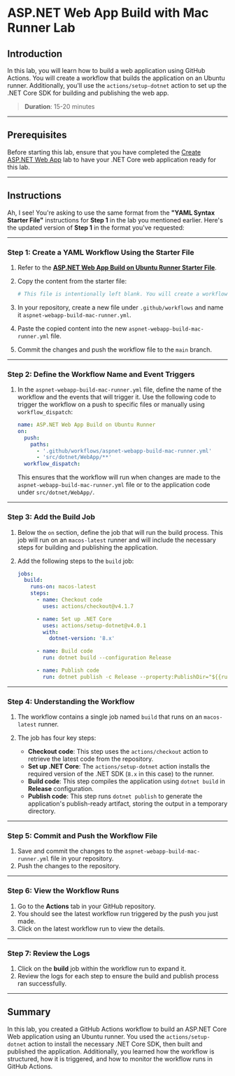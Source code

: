 # ASP.NET Web App Build with Mac Runner Lab

## Introduction

In this lab, you will learn how to build a web application using GitHub Actions. You will create a workflow that builds the application on an Ubuntu runner. Additionally, you'll use the `actions/setup-dotnet` action to set up the .NET Core SDK for building and publishing the web app.

> **Duration**: 15-20 minutes

---

## Prerequisites

Before starting this lab, ensure that you have completed the [Create ASP.NET Web App](../create-aspnet-webapp.md) lab to have your .NET Core web application ready for this lab.

---

## Instructions

Ah, I see! You're asking to use the same format from the **"YAML Syntax Starter File"** instructions for **Step 1** in the lab you mentioned earlier. Here's the updated version of **Step 1** in the format you've requested:

---

### Step 1: Create a YAML Workflow Using the Starter File

1. Refer to the [**ASP.NET Web App Build on Ubuntu Runner Starter File**](./build-mac-runner-starter.md).
2. Copy the content from the starter file:

   ```yaml
   # This file is intentionally left blank. You will create a workflow by following the instructions provided in the lab.
   ```

3. In your repository, create a new file under `.github/workflows` and name it `aspnet-webapp-build-mac-runner.yml`.
4. Paste the copied content into the new `aspnet-webapp-build-mac-runner.yml` file.
5. Commit the changes and push the workflow file to the `main` branch.

---

### Step 2: Define the Workflow Name and Event Triggers

1. In the `aspnet-webapp-build-mac-runner.yml` file, define the name of the workflow and the events that will trigger it. Use the following code to trigger the workflow on a push to specific files or manually using `workflow_dispatch`:

   ```yaml
   name: ASP.NET Web App Build on Ubuntu Runner
   on:
     push:
       paths:
         - '.github/workflows/aspnet-webapp-build-mac-runner.yml'
         - 'src/dotnet/WebApp/**'
     workflow_dispatch:
   ```

   This ensures that the workflow will run when changes are made to the `aspnet-webapp-build-mac-runner.yml` file or to the application code under `src/dotnet/WebApp/`.

---

### Step 3: Add the Build Job

1. Below the `on` section, define the job that will run the build process. This job will run on an `macos-latest` runner and will include the necessary steps for building and publishing the application.
2. Add the following steps to the `build` job:

   ```yaml
   jobs:
     build:
       runs-on: macos-latest
       steps:
         - name: Checkout code
           uses: actions/checkout@v4.1.7

         - name: Set up .NET Core
           uses: actions/setup-dotnet@v4.0.1
           with:
             dotnet-version: '8.x'

         - name: Build code
           run: dotnet build --configuration Release

         - name: Publish code
           run: dotnet publish -c Release --property:PublishDir="${{runner.temp}}/webapp"
   ```

---

### Step 4: Understanding the Workflow

1. The workflow contains a single job named `build` that runs on an `macos-latest` runner.

2. The job has four key steps:
   - **Checkout code**: This step uses the `actions/checkout` action to retrieve the latest code from the repository.
   - **Set up .NET Core**: The `actions/setup-dotnet` action installs the required version of the .NET SDK (`8.x` in this case) to the runner.
   - **Build code**: This step compiles the application using `dotnet build` in **Release** configuration.
   - **Publish code**: This step runs `dotnet publish` to generate the application's publish-ready artifact, storing the output in a temporary directory.

---

### Step 5: Commit and Push the Workflow File

1. Save and commit the changes to the `aspnet-webapp-build-mac-runner.yml` file in your repository.
2. Push the changes to the repository.

---

### Step 6: View the Workflow Runs

1. Go to the **Actions** tab in your GitHub repository.
2. You should see the latest workflow run triggered by the push you just made.
3. Click on the latest workflow run to view the details.

---

### Step 7: Review the Logs

1. Click on the **build** job within the workflow run to expand it.
2. Review the logs for each step to ensure the build and publish process ran successfully.

---

## Summary

In this lab, you created a GitHub Actions workflow to build an ASP.NET Core Web application using an Ubuntu runner. You used the `actions/setup-dotnet` action to install the necessary .NET Core SDK, then built and published the application. Additionally, you learned how the workflow is structured, how it is triggered, and how to monitor the workflow runs in GitHub Actions.
